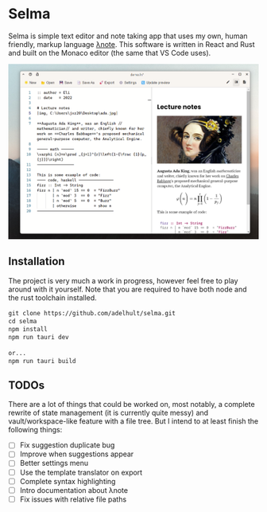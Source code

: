 # Selma
Selma is simple text editor and note taking app that uses my own, human friendly, markup language [λnote](https://www.github.com/adelhult/lambda-note). This software is written in React and Rust and built on the Monaco editor (the same that VS Code uses).

![banner](banner.png)

## Installation
The project is very much a work in progress, however feel free to play around with it yourself.
Note that you are required to have both node and the rust toolchain installed. 
```
git clone https://github.com/adelhult/selma.git
cd selma
npm install
npm run tauri dev

or...
npm run tauri build
```

## TODOs
There are a lot of things that could be worked on, most notably, a complete rewrite of state
management (it is currently quite messy) and vault/workspace-like feature with a file tree.
But I intend to at least finish the following things:
- [ ] Fix suggestion duplicate bug
- [ ] Improve when suggestions appear
- [ ] Better settings menu
- [ ] Use the template translator on export
- [ ] Complete syntax highlighting
- [ ] Intro documentation about λnote
- [ ] Fix issues with relative file paths
